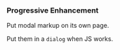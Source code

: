 ### Progressive Enhancement

Put modal markup on its own page.

Put them in a `dialog` when JS works.
